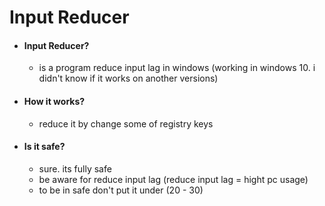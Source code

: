 # Input Reducer

* #### Input Reducer?
  * is a program reduce input lag in windows (working in windows 10. i didn't know if it works on another versions)
  
* #### How it works?
  * reduce it by change some of registry keys

* #### Is it safe?
  * sure. its fully safe
  * be aware for reduce input lag (reduce input lag = hight pc usage)
  * to be in safe don't put it under (20 - 30)

